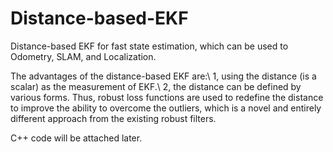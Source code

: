 # Distance-based-EKF
Distance-based EKF for fast state estimation, which can be used to Odometry, SLAM, and Localization.

The advantages of the distance-based EKF are:\\
    1, using the distance (is a scalar) as the measurement of EKF.\\
    2, the distance can be defined by various forms. Thus, robust loss functions are used to redefine the distance to improve the ability to overcome the outliers, which is a novel and entirely different approach from the existing robust filters.
  
C++ code will be attached later.
